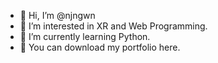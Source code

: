 - 👋 Hi, I’m @njngwn
- 👀 I’m interested in XR and Web Programming.
- 🌱 I’m currently learning Python.
- 📑 You can download my portfolio here.

<!---
njngwn/njngwn is a ✨ special ✨ repository because its `README.md` (this file) appears on your GitHub profile.
You can click the Preview link to take a look at your changes.
--->
